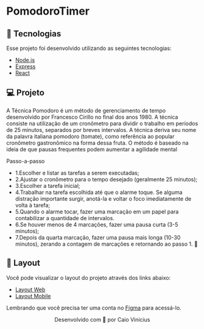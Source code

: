 # PomodoroTimer

## 🚀 Tecnologias

Esse projeto foi desenvolvido utilizando as seguintes tecnologias:

- [Node.js](https://nodejs.org/en/)
- [Express](https://expressjs.com/pt-br/)
- [React](https://pt-br.reactjs.org/)

## 💻 Projeto

A Técnica Pomodoro é um método de gerenciamento de tempo desenvolvido por Francesco Cirillo no final dos anos 1980. A técnica consiste na utilização de um cronômetro para dividir o trabalho em períodos de 25 minutos, separados por breves intervalos. A técnica deriva seu nome da palavra italiana pomodoro (tomate), como referência ao popular cronômetro gastronômico na forma dessa fruta. O método é baseado na ideia de que pausas frequentes podem aumentar a agilidade mental

Passo-a-passo
- 1.Escolher e listar as tarefas a serem executadas;
- 2.Ajustar o cronômetro para o tempo desejado (geralmente 25 minutos);
- 3.Escolher a tarefa inicial;
- 4.Trabalhar na tarefa escolhida até que o alarme toque. Se alguma distração importante surgir, anotá-la e voltar o foco imediatamente de volta à tarefa;
- 5.Quando o alarme tocar, fazer uma marcação em um papel para contabilizar a quantidade de intervalos.
- 6.Se houver menos de 4 marcações, fazer uma pausa curta (3-5 minutos);
- 7.Depois da quarta marcação, fazer uma pausa mais longa (10-30 minutos), zerando a contagem de marcações e retornando ao passo 1.
💜 


## 🔖 Layout

Você pode visualizar o layout do projeto através dos links abaixo:

- [Layout Web](https://www.figma.com/file/BXCihtXXh9p37lGsENV614/GoBarber?node-id=34%3A1180) 
- [Layout Mobile](https://www.figma.com/file/BXCihtXXh9p37lGsENV614/GoBarber?node-id=0%3A1) 

Lembrando que você precisa ter uma conta no [Figma](http://figma.com/) para acessá-lo.


<p align="center">Desenvolvido com 💜 por Caio Vinicius</p>


